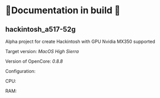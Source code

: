 # 🚧Documentation in build 🚧
## hackintosh_a517-52g
Alpha project for create Hackintosh with GPU Nvidia MX350 supported 

Target version: *MacOS High Sierra*

Version of OpenCore: *0.8.8*

Configuration:

CPU: 

RAM:

